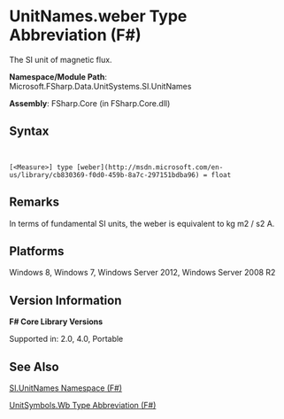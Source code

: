 # UnitNames.weber Type Abbreviation (F#)

The SI unit of magnetic flux.

**Namespace/Module Path**: Microsoft.FSharp.Data.UnitSystems.SI.UnitNames

**Assembly**: FSharp.Core (in FSharp.Core.dll)


## Syntax


```


[<Measure>] type [weber](http://msdn.microsoft.com/en-us/library/cb830369-f0d0-459b-8a7c-297151bdba96) = float

```



## Remarks
In terms of fundamental SI units, the weber is equivalent to kg m2 / s2 A.


## Platforms
Windows 8, Windows 7, Windows Server 2012, Windows Server 2008 R2


## Version Information
**F# Core Library Versions**

Supported in: 2.0, 4.0, Portable




## See Also
[SI.UnitNames Namespace &#40;F&#35;&#41;](SI.UnitNames-Namespace-%28FSharp%29.md)

[UnitSymbols.Wb Type Abbreviation &#40;F&#35;&#41;](UnitSymbols.Wb-Type-Abbreviation-%28FSharp%29.md)

